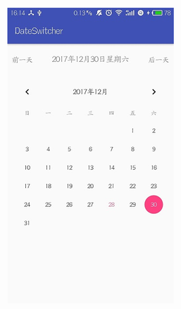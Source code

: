 ![抢火车票的时候看到这个小功能，觉得挺有意思，自己做了效果](https://github.com/wanchunli/DateSwitcher/blob/master/picture1.jpg)
